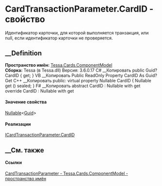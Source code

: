 # CardTransactionParameter.CardID - свойство
Идентификатор карточки, для которой выполняется транзакция, или null, если
идентификатор карточки не проверяется.
## __Definition
 **Пространство имён:**
[Tessa.Cards.ComponentModel](N_Tessa_Cards_ComponentModel.htm)  
 **Сборка:** Tessa (в Tessa.dll) Версия: 3.6.0.17
C# __Копировать
     public Guid? CardID { get; }
VB __Копировать
     Public ReadOnly Property CardID As Guid?
    	Get
C++ __Копировать
     public:
    virtual property Nullable<Guid> CardID {
    	Nullable<Guid> get () sealed;
    }
F# __Копировать
     abstract CardID : Nullable<Guid> with get
    override CardID : Nullable<Guid> with get
#### Значение свойства
[Nullable](https://learn.microsoft.com/dotnet/api/system.nullable-1)<[Guid](https://learn.microsoft.com/dotnet/api/system.guid)>
#### Реализации
[ICardTransactionParameter.CardID](P_Tessa_Cards_ComponentModel_ICardTransactionParameter_CardID.htm)  
##  __См. также
#### Ссылки
[CardTransactionParameter -
](T_Tessa_Cards_ComponentModel_CardTransactionParameter.htm)
[Tessa.Cards.ComponentModel - пространство
имён](N_Tessa_Cards_ComponentModel.htm)
